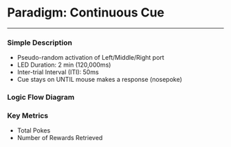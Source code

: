 
# Paradigm: Continuous Cue

___

### Simple Description

- Pseudo-random activation of Left/Middle/Right port
- LED Duration: 2 min (120,000ms)
- Inter-trial Interval (ITI): 50ms
- Cue stays on UNTIL mouse makes a response (nosepoke)

### Logic Flow Diagram


### Key Metrics

- Total Pokes
- Number of Rewards Retrieved
